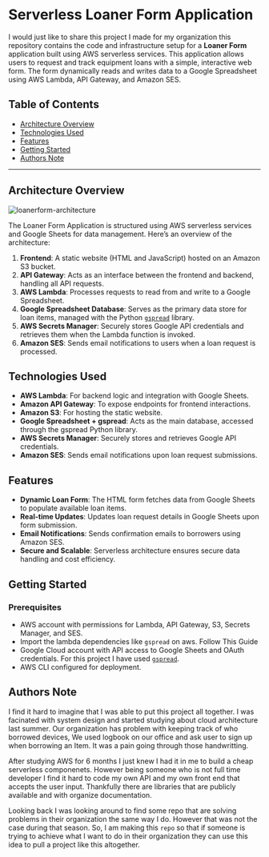# Serverless Loaner Form Application

I would just like to share this project I made for my organization this repository contains the code and infrastructure setup for a **Loaner Form** application built using AWS serverless services. This application allows users to request and track equipment loans with a simple, interactive web form. The form dynamically reads and writes data to a Google Spreadsheet using AWS Lambda, API Gateway, and Amazon SES.

## Table of Contents
- [Architecture Overview](#architecture-overview)
- [Technologies Used](#technologies-used)
- [Features](#features)
- [Getting Started](#getting-started)
- [Authors Note](#authors-note)

---

## Architecture Overview
![loanerform-architecture](https://i.ibb.co/jkwXRB4/ICS-Powerschool-Login-ICS-LOANER-ARCHITECTURE.jpg)

The Loaner Form Application is structured using AWS serverless services and Google Sheets for data management. Here’s an overview of the architecture:

1. **Frontend**: A static website (HTML and JavaScript) hosted on an Amazon S3 bucket.
2. **API Gateway**: Acts as an interface between the frontend and backend, handling all API requests.
3. **AWS Lambda**: Processes requests to read from and write to a Google Spreadsheet.
4. **Google Spreadsheet Database**: Serves as the primary data store for loan items, managed with the Python <a href="https://docs.gspread.org/en/v6.1.3/">`gspread`</a> library.
5. **AWS Secrets Manager**: Securely stores Google API credentials and retrieves them when the Lambda function is invoked.
6. **Amazon SES**: Sends email notifications to users when a loan request is processed.

## Technologies Used
- **AWS Lambda**: For backend logic and integration with Google Sheets.
- **Amazon API Gateway**: To expose endpoints for frontend interactions.
- **Amazon S3**: For hosting the static website.
- **Google Spreadsheet + gspread**: Acts as the main database, accessed through the gspread Python library.
- **AWS Secrets Manager**: Securely stores and retrieves Google API credentials.
- **Amazon SES**: Sends email notifications upon loan request submissions.

## Features
- **Dynamic Loan Form**: The HTML form fetches data from Google Sheets to populate available loan items.
- **Real-time Updates**: Updates loan request details in Google Sheets upon form submission.
- **Email Notifications**: Sends confirmation emails to borrowers using Amazon SES.
- **Secure and Scalable**: Serverless architecture ensures secure data handling and cost efficiency.

## Getting Started

### Prerequisites
- AWS account with permissions for Lambda, API Gateway, S3, Secrets Manager, and SES.
- Import the lambda dependencies like `gspread` on aws. <a hre="https://docs.aws.amazon.com/lambda/latest/dg/chapter-layers.html"> Follow This Guide</a>
- Google Cloud account with API access to Google Sheets and OAuth credentials. For this project I have used <a href="https://docs.gspread.org/en/v6.1.3/">`gspread`</a>.
- AWS CLI configured for deployment.

## Authors Note
I find it hard to imagine that I was able to put this project all together. I was facinated with system design and started studying about cloud architecture last summer. Our organization has problem with keeping track of who borrowed devices, We used logbook on our office and ask user to sign up when borrowing an Item. It was a pain going through those handwritting.

After studying AWS for 6 months I just knew I had it in me to build a cheap serverless componenets. However being someone who is not full time developer I find it hard to code my own API and my own front end that accepts the user input. Thankfully there are libraries that are publicly available and with organize documentation.

Looking back I was looking around to find some repo that are solving problems in their organization the same way I do. However that was not the case during that season. So, I am making this `repo` so that if someone is trying to achieve what I want to do in their organization they can use this idea to pull a project like this altogether.